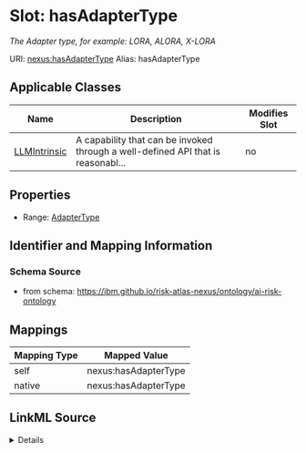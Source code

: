 

# Slot: hasAdapterType


_The Adapter type, for example: LORA, ALORA, X-LORA_





URI: [nexus:hasAdapterType](https://ibm.github.io/risk-atlas-nexus/ontology/hasAdapterType)
Alias: hasAdapterType

<!-- no inheritance hierarchy -->





## Applicable Classes

| Name | Description | Modifies Slot |
| --- | --- | --- |
| [LLMIntrinsic](LLMIntrinsic.md) | A capability that can be invoked through a well-defined API that is reasonabl... |  no  |







## Properties

* Range: [AdapterType](AdapterType.md)





## Identifier and Mapping Information







### Schema Source


* from schema: https://ibm.github.io/risk-atlas-nexus/ontology/ai-risk-ontology




## Mappings

| Mapping Type | Mapped Value |
| ---  | ---  |
| self | nexus:hasAdapterType |
| native | nexus:hasAdapterType |




## LinkML Source

<details>
```yaml
name: hasAdapterType
description: 'The Adapter type, for example: LORA, ALORA, X-LORA'
from_schema: https://ibm.github.io/risk-atlas-nexus/ontology/ai-risk-ontology
rank: 1000
alias: hasAdapterType
domain_of:
- LLMIntrinsic
range: AdapterType

```
</details>
